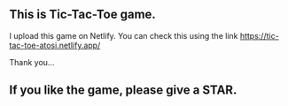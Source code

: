 ## This is Tic-Tac-Toe game.
I upload this game on Netlify.
You can check this using the link https://tic-tac-toe-atosi.netlify.app/

Thank you... 

## If you like the game, please give a STAR. 
